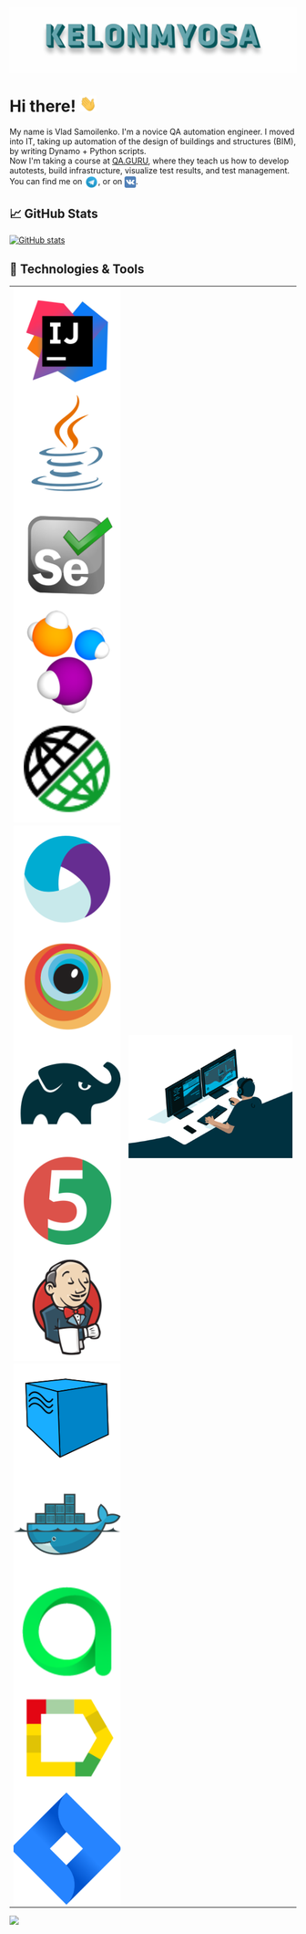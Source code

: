 <img align="center" title="Header" alt="KELONMYOSA" src="assets/Header.gif" />

# Hi there! <img src="assets/wave.gif" width="30px">

My name is Vlad Samoilenko. I'm a novice QA automation engineer. I moved into IT, taking up automation of the design of buildings and structures (BIM), by writing Dynamo + Python scripts.   
Now I'm taking a course at [QA.GURU](https://qa.guru), where they teach us how to develop autotests, build infrastructure, visualize test results, and test management.  
You can find me on [<img src="assets/Telegram.svg" height="24px" align="center">](https://t.me/KELONMYOSA), or on [<img src="https://github.com/KELONMYOSA/KELONMYOSA/blob/main/assets/vk.svg" height="20px" align="center">](https://vk.com/kelonmyosa).

## &#x1f4c8; GitHub Stats
[![GitHub stats](https://github-readme-stats.vercel.app/api?username=KELONMYOSA&show_icons=true&theme=vue)](https://github.com/anuraghazra/github-readme-stats)

## 🔧 Technologies & Tools
<table border="0">
    <tr>
        <td height="50px">
            <img align="left" title="IntelliJ IDEA" src="assets/Intelij_IDEA.svg">
            <img align="left" title="Java" src="assets/Java.svg">
            <img align="left" title="Selenium" src="assets/Selenium.svg">
            <img align="left" title="Selenide" src="assets/selenide-logo.svg ">
            <img align="left" title="Rest-Assured" src="assets/RESTAssured.svg">
        </td>
        <td rowspan="3" width="60%">
            <img align="right" alt="GIF" src="assets/code.gif">
        </td>
    </tr>
    <tr>
        <td>
            <img align="left" title="Appium" src="assets/Appium.svg">
            <img align="left" title="Browserstack" src="assets/Browserstack.svg">
            <img align="left" title="Gradle" src="assets/Gradle.svg">
            <img align="left" title="JUnit5" src="assets/junit5.svg">
            <img align="left" title="Jenkins" src="assets/Jenkins.svg">        
        </td>
    </tr>
    <tr>
        <td>
            <img align="left" title="Selenoid" src="assets/selenoid.svg">
            <img align="left" title="Docker" src="assets/Docker.svg">
            <img align="left" title="Allure TestOps" src="assets/allureTestOPS.svg">
            <img align="left" title="Allure Report" src="assets/allureReport.svg">
            <img align="left" title="Jira" src="assets/Jira.svg">          
        </td>
    </tr>
</table>
<img align="left" src="https://komarev.com/ghpvc/?username=KELONMYOSA&color=003140">